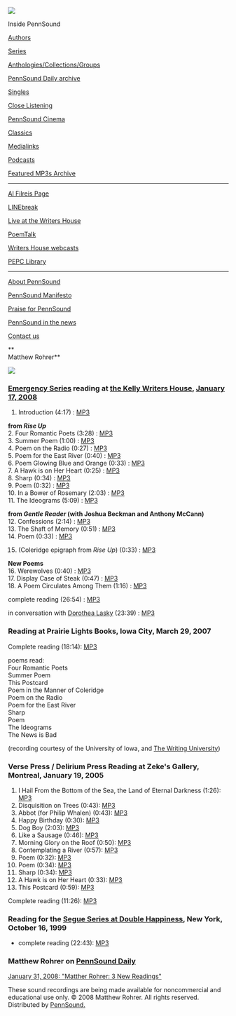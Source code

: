 ![](PennSound_flat.gif)

  

  
  

Inside PennSound

[Authors](authors.php)

[Series](series.php)

[Anthologies/Collections/Groups](anthologies.php)

[PennSound Daily archive](http://writing.upenn.edu/pennsound/daily)

[Singles](http://writing.upenn.edu/pennsound/singles)

[Close Listening](Close-Listening.php)

[PennSound Cinema](video.php)

[Classics](classics.php)

[Medialinks](http://writing.upenn.edu/wh/multimedia/medialinks/index.php)

[Podcasts](http://writing.upenn.edu/pennsound/podcasts.php)

[Featured MP3s Archive](featured-resources-archive.php)

------------------------------------------------------------------------

[Al Filreis Page](Filreis.html)

[LINEbreak](LINEbreak.html)

[Live at the Writers House](http://writing.upenn.edu/%7Ewh/involved/series/live/)

[PoemTalk](http://jacket2.org/content/poem-talk)

[Writers House webcasts](http://writing.upenn.edu/%7Ewh/webcasts/)

[PEPC
Library](http://writing.upenn.edu/pepc/contents.html)

------------------------------------------------------------------------

[About PennSound](http://writing.upenn.edu/pennsound/about.php)

[PennSound Manifesto](http://writing.upenn.edu/pennsound/manifesto.php)

<span class="quoted1">[Praise for PennSound](http://writing.upenn.edu/pennsound/praise.php)</span>

[PennSound in the news](http://writing.upenn.edu/pennsound/news)

[Contact us](mailto:pennsound@writing.upenn.edu)

**  
Matthew Rohrer**  
  
![](http://media.sas.upenn.edu/pennsound/misc/Images/Rohrer-Resize.jpg)

### [Emergency Series](Emergency.html) reading at [the Kelly Writers House](http://writing.upenn.edu/~wh/), [January 17, 2008](http://writing.upenn.edu/wh/calendar/0108.html#17)

1. Introduction (4:17)
: [MP3](http://media.sas.upenn.edu/pennsound/authors/Rohrer/Rohrer-Matthew_01_Intro_Emergency-Poetry-Series_KWH-UPenn_01-17-2008.mp3)  
  
**from *Rise Up***  
2. Four Romantic Poets (3:28)
: [MP3](http://media.sas.upenn.edu/pennsound/authors/Rohrer/Rohrer-Matthew_02_Four-Romantic-Poets_Emergency-Poetry-Series_KWH-UPenn_01-17-2008.mp3)  
3. Summer Poem (1:00)
: [MP3](http://media.sas.upenn.edu/pennsound/authors/Rohrer/Rohrer-Matthew_03_Summer-Poem_Emergency-Poetry-Series_KWH-UPenn_01-17-2008.mp3)  
4. Poem on the Radio (0:27)
: [MP3](http://media.sas.upenn.edu/pennsound/authors/Rohrer/Rohrer-Matthew_04_Poem-On-The-Radio_Emergency-Poetry-Series_KWH-UPenn_01-17-2008.mp3)  
5. Poem for the East River (0:40)
: [MP3](http://media.sas.upenn.edu/pennsound/authors/Rohrer/Rohrer-Matthew_05_Poem-For-The-East-River_Emergency-Poetry-Series_KWH-UPenn_01-17-2008.mp3)  
6. Poem Glowing Blue and Orange (0:33)
: [MP3](http://media.sas.upenn.edu/pennsound/authors/Rohrer/Rohrer-Matthew_06_Poem-Glowing-Blue-And-Orange_Emergency-Poetry-Series_KWH-UPenn_01-17-2008.mp3)  
7. A Hawk is on Her Heart (0:25)
: [MP3](http://media.sas.upenn.edu/pennsound/authors/Rohrer/Rohrer-Matthew_07_A-Hark-On-Heart_Emergency-Poetry-Series_KWH-UPenn_01-17-2008.mp3)  
8. Sharp (0:34)
: [MP3](http://media.sas.upenn.edu/pennsound/authors/Rohrer/Rohrer-Matthew_08_Sharp_Emergency-Poetry-Series_KWH-UPenn_01-17-2008.mp3)  
9. Poem (0:32)
: [MP3](http://media.sas.upenn.edu/pennsound/authors/Rohrer/Rohrer-Matthew_09_Poem_Emergency-Poetry-Series_KWH-UPenn_01-17-2008.mp3)  
10. In a Bower of Rosemary (2:03)
: [MP3](http://media.sas.upenn.edu/pennsound/authors/Rohrer/Rohrer-Matthew_10_In-A-Bower-Of-Rosemary_Emergency-Poetry-Series_KWH-UPenn_01-17-2008.mp3)  
11. The Ideograms (5:09)
: [MP3](http://media.sas.upenn.edu/pennsound/authors/Rohrer/Rohrer-Matthew_11_The-Ideograms_Emergency-Poetry-Series_KWH-UPenn_01-17-2008.mp3)  
  
**from *Gentle Reader* (with Joshua Beckman and Anthony McCann)**  
12. Confessions (2:14)
: [MP3](http://media.sas.upenn.edu/pennsound/authors/Rohrer/Rohrer-Matthew_12_Confessions_Emergency-Poetry-Series_KWH-UPenn_01-17-2008.mp3)  
13. The Shaft of Memory (0:51)
: [MP3](http://media.sas.upenn.edu/pennsound/authors/Rohrer/Rohrer-Matthew_13_The-Shaft-Of-Memory_Emergency-Poetry-Series_KWH-UPenn_01-17-2008.mp3)  
14. Poem (0:33)
: [MP3](http://media.sas.upenn.edu/pennsound/authors/Rohrer/Rohrer-Matthew_14_Poem_Emergency-Poetry-Series_KWH-UPenn_01-17-2008.mp3)  
  
15. (Coleridge epigraph from *Rise Up*) (0:33)
: [MP3](http://media.sas.upenn.edu/pennsound/authors/Rohrer/Rohrer-Matthew_15_Coleridge-Epigraph_Emergency-Poetry-Series_KWH-UPenn_01-17-2008.mp3)  
  
**New Poems**  
16. Werewolves (0:40)
: [MP3](http://media.sas.upenn.edu/pennsound/authors/Rohrer/Rohrer-Matthew_16_Werewolves_Emergency-Poetry-Series_KWH-UPenn_01-17-2008.mp3)  
17. Display Case of Steak (0:47)
: [MP3](http://media.sas.upenn.edu/pennsound/authors/Rohrer/Rohrer-Matthew_17_Display-Case-Of-Steak_Emergency-Poetry-Series_KWH-UPenn_01-17-2008.mp3)  
18. A Poem Circulates Among Them (1:16)
: [MP3](http://media.sas.upenn.edu/pennsound/authors/Rohrer/Rohrer-Matthew_18_A-Poem-Circulates-Among-Them_Emergency-Poetry-Series_KWH-UPenn_01-17-2008.mp3)  
  
complete reading (26:54)
: [MP3](http://media.sas.upenn.edu/pennsound/authors/Rohrer/Rohrer-Matthew_Complete-Reading_Emergency-Poetry-Series_KWH-UPenn_01-17-2008.mp3)  
  
in conversation with [Dorothea Lasky](Lasky.html) (23:39)
: [MP3](http://media.sas.upenn.edu/pennsound/groups/Emergency-Series/Lasky-Rohrer_Jan-08/Rohrer-Matthew_and_Lasky-Dorothea_Discussion_Emergency-Poetry-Series_KWH-UPenn_01-17-2008.mp3)  

### Reading at Prairie Lights Books, Iowa City, March 29, 2007

Complete reading (18:14): [MP3](http://media.sas.upenn.edu/pennsound/authors/Rohrer/Rohrer-Matthew_Complete-Reading_Prairie-Lights_Iowa-City_3-29-07.mp3)  
  
poems read:  
Four Romantic Poets  
Summer Poem  
This Postcard  
Poem in the Manner of Coleridge  
Poem on the Radio  
Poem for the East River  
Sharp  
Poem  
The Ideograms  
The News is Bad  
  
(recording courtesy of the University of Iowa, and [The Writing
University](http://writinguniversity.uiowa.edu/))

### Verse Press / Delirium Press Reading at Zeke's Gallery, Montreal, January 19, 2005

1.  I Hail From the Bottom of the Sea, the Land of Eternal Darkness (1:26): [MP3](http://media.sas.upenn.edu/pennsound/authors/Rohrer/Zeke_1-05/Rohrer-Matthew_01_I-Hail-From-The_Zekes-Gallery_Montreal_1-19-05.mp3)
2.  Disquisition on Trees (0:43): [MP3](http://media.sas.upenn.edu/pennsound/authors/Rohrer/Zeke_1-05/Rohrer-Matthew_02_Disquisition-On-Trees_Zekes-Gallery_Montreal_1-19-05.mp3)
3.  Abbot (for Philip Whalen) (0:43): [MP3](http://media.sas.upenn.edu/pennsound/authors/Rohrer/Zeke_1-05/Rohrer-Matthew_03_Abbot_Zekes-Gallery_Montreal_1-19-05.mp3)
4.  Happy Birthday (0:30): [MP3](http://media.sas.upenn.edu/pennsound/authors/Rohrer/Zeke_1-05/Rohrer-Matthew_04_Happy-Birthday_Zekes-Gallery_Montreal_1-19-05.mp3)
5.  Dog Boy (2:03): [MP3](http://media.sas.upenn.edu/pennsound/authors/Rohrer/Zeke_1-05/Rohrer-Matthew_05_Dog-Boy_Zekes-Gallery_Montreal_1-19-05.mp3)
6.  Like a Sausage (0:46): [MP3](http://media.sas.upenn.edu/pennsound/authors/Rohrer/Zeke_1-05/Rohrer-Matthew_06_Like-A-Sausage_Zekes-Gallery_Montreal_1-19-05.mp3)
7.  Morning Glory on the Roof (0:50): [MP3](http://media.sas.upenn.edu/pennsound/authors/Rohrer/Zeke_1-05/Rohrer-Matthew_07_Morning-Glory-On-Roof_Zekes-Gallery_Montreal_1-19-05.mp3)
8.  Contemplating a River (0:57): [MP3](http://media.sas.upenn.edu/pennsound/authors/Rohrer/Zeke_1-05/Rohrer-Matthew_08_Contemplating-A-River_Zekes-Gallery_Montreal_1-19-05.mp3)
9.  Poem (0:32): [MP3](http://media.sas.upenn.edu/pennsound/authors/Rohrer/Zeke_1-05/Rohrer-Matthew_09_Poem_Zekes-Gallery_Montreal_1-19-05.mp3)
10. Poem (0:34): [MP3](http://media.sas.upenn.edu/pennsound/authors/Rohrer/Zeke_1-05/Rohrer-Matthew_10_Poem-2_Zekes-Gallery_Montreal_1-19-05.mp3)
11. Sharp (0:34): [MP3](http://media.sas.upenn.edu/pennsound/authors/Rohrer/Zeke_1-05/Rohrer-Matthew_11_Sharp_Zekes-Gallery_Montreal_1-19-05.mp3)
12. A Hawk is on Her Heart (0:33): [MP3](http://media.sas.upenn.edu/pennsound/authors/Rohrer/Zeke_1-05/Rohrer-Matthew_12_A-Hawk-On-Heart_Zekes-Gallery_Montreal_1-19-05.mp3)
13. This Postcard (0:59): [MP3](http://media.sas.upenn.edu/pennsound/authors/Rohrer/Zeke_1-05/Rohrer-Matthew_13_This-Postcard_Zekes-Gallery_Montreal_1-19-05.mp3)

Complete reading (11:26): [MP3](http://media.sas.upenn.edu/pennsound/authors/Rohrer/Zeke_1-05/Rohrer-Matthew_Complete-Reading_Zekes-Gallery_Montreal_1-19-05.mp3)

### Reading for the [Segue Series at Double Happiness](Segue-DH.php), New York, October 16, 1999

-   complete reading (22:43): [MP3](http://media.sas.upenn.edu/pennsound/authors/Rohrer/Rohrer-Matt_Complete-Recording_Segue-DH_NYC_10-16-99.mp3)

### Matthew Rohrer on [PennSound Daily](http://writing.upenn.edu/pennsound/daily)

[January 31, 2008: "Matther Rohrer: 3 New Readings"](http://writing.upenn.edu/pennsound/daily/200801.php#31_00:57)

These sound recordings are being made available for noncommercial and educational
use only. © 2008 Matthew Rohrer. All rights reserved. Distributed by [PennSound.](../index.html)
